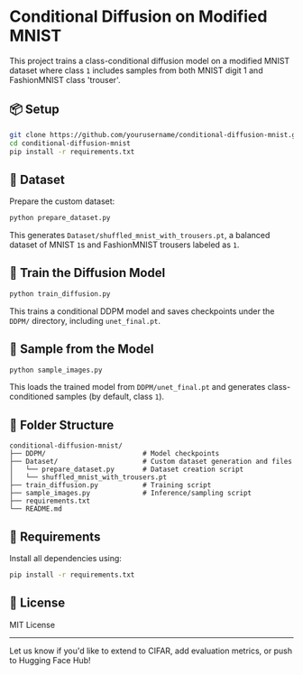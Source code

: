 # Conditional Diffusion on Modified MNIST

This project trains a class-conditional diffusion model on a modified MNIST dataset where class `1` includes samples from both MNIST digit 1 and FashionMNIST class 'trouser'.

## 📦 Setup

```bash
git clone https://github.com/yourusername/conditional-diffusion-mnist.git
cd conditional-diffusion-mnist
pip install -r requirements.txt
```

## 📄 Dataset

Prepare the custom dataset:
```bash
python prepare_dataset.py
```
This generates `Dataset/shuffled_mnist_with_trousers.pt`, a balanced dataset of MNIST `1`s and FashionMNIST trousers labeled as `1`.

## 🧨 Train the Diffusion Model

```bash
python train_diffusion.py
```
This trains a conditional DDPM model and saves checkpoints under the `DDPM/` directory, including `unet_final.pt`.

## 🎨 Sample from the Model

```bash
python sample_images.py
```
This loads the trained model from `DDPM/unet_final.pt` and generates class-conditioned samples (by default, class `1`).

## 📁 Folder Structure
```
conditional-diffusion-mnist/
├── DDPM/                        # Model checkpoints
├── Dataset/                     # Custom dataset generation and files
│   └── prepare_dataset.py       # Dataset creation script
│   └── shuffled_mnist_with_trousers.pt
├── train_diffusion.py           # Training script
├── sample_images.py             # Inference/sampling script
├── requirements.txt
└── README.md
```

## 🧪 Requirements
Install all dependencies using:
```bash
pip install -r requirements.txt
```

## 📝 License
MIT License

---
Let us know if you'd like to extend to CIFAR, add evaluation metrics, or push to Hugging Face Hub!

